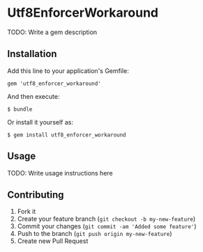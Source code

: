 # Utf8EnforcerWorkaround

TODO: Write a gem description

## Installation

Add this line to your application's Gemfile:

    gem 'utf8_enforcer_workaround'

And then execute:

    $ bundle

Or install it yourself as:

    $ gem install utf8_enforcer_workaround

## Usage

TODO: Write usage instructions here

## Contributing

1. Fork it
2. Create your feature branch (`git checkout -b my-new-feature`)
3. Commit your changes (`git commit -am 'Added some feature'`)
4. Push to the branch (`git push origin my-new-feature`)
5. Create new Pull Request
